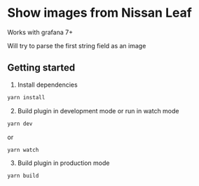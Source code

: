 # Show images from Nissan Leaf

Works with grafana 7+

Will try to parse the first string field as an image


## Getting started
1. Install dependencies
```BASH
yarn install
```
2. Build plugin in development mode or run in watch mode
```BASH
yarn dev
```
or
```BASH
yarn watch
```
3. Build plugin in production mode
```BASH
yarn build
```

